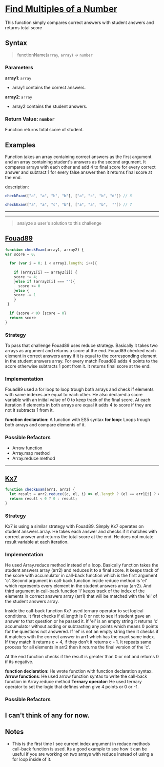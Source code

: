 # [Find Multiples of a Number](https://www.codewars.com/kata/58ca658cc0d6401f2700045f)

This function simply compares correct answers with student answers and returns total score


## Syntax

> functionName(`array`, `array`) -> `number`

### Parameters

**array1**: `array`

- array1 contains the correct answers.

**array2**: `array`

- array2 contains the student answers.


### Return Value: `number`

Function returns total score of student.

## Examples

Function takes an array containing correct answers as the first argument and an array containing student's answers as the second argument. It compares arrays with each other and add 4 to final score for every correct answer and subtract 1 for every false answer then it returns final score at the end.

description:

```js
checkExam(["a", "a", "b", "b"], ["a", "c", "b", "d"]) // 6

```

```js
checkExam(["a", "a", "c", "b"], ["a", "a", "b",  ""]) // 7
```


---
---

> analyze a user's solution to this challenge

## [Fouad89](https://www.codewars.com/users/Fouad89)

```js
function checkExam(array1, array2) {
var score = 0;
  
  for (var i = 0; i < array1.length; i++){
  
    if (array1[i] == array2[i]) {
    score += 4;
    }else if (array2[i] === ""){
      score += 0
    }else {
    score -= 1
    }
 }
  
  if (score < 0) {score = 0}  
  return score
}
```

### Strategy

To pass that challenge Fouad89 uses reduce strategy. Basically it takes two arrays as argument and returns a score at the end. Fouad89 checked each element in correct answers array if it is equal to the corresponding element in the student answers array. For every match Fouad89 adds 4 points to the score otherwise subtracts 1 pont from it. It returns final score at the end.


### Implementation

Fouad89 used a for loop to loop trough both arrays and check if elements with same indexes are equal to each other. He also declared a score variable with an initial value of 0 to keep track of the final score. At each iteration if elements in both arrays are equal it adds 4 to score if they are not it subtracts 1 from it.



**function declaration**: A function with ES5 syntax
**for loop**: Loops trough both arrays and compare elements of it.

### Possible Refactors

- Arrow function
- Array.map method
- Array.reduce method

---



## [Kx7](https://www.codewars.com/users/Kx7)

```js
function checkExam(arr1, arr2) {
  let result = arr2.reduce((c, el, i) => el.length ? (el == arr1[i] ? c+4 : c-1) : c, 0);
  return result < 0 ? 0 : result;
}
```

### Strategy

Kx7 is using a similar strategy with Fouad89. Simply Kx7 operates on student answers array. He takes each answer and checks if it matches with correct answer and returns the total score at the end. He does not mutate result variable at each iteration.  

### Implementation

He used Array.reduce method instead of a loop. Basically function takes the student answers array (arr2) and reduces it to a final score. It keeps track of the score with accumulator in call-back function which is the first argument 'c'. Second argument in call-back function inside reduce method is 'el' which represents every element in the student answers array (arr2). And third argument in call-back function 'i' keeps track of the index of the elements in correct answers array (arr1) that will be matched with the 'el' of the student answers array.

Inside the call-back function Kx7 used ternary operator to set logical conditions. It first checks if el.length is 0 or not to see if student gave an answer to that question or he passed it. If 'el' is an empty string it returns 'c' accumulator without adding or subtracting any points which means 0 points for the questions not answered. If 'el' is not an empty string then it checks if it matches with the correct answer in arr1 which has the exact same index. If they match it returns c + 4, if they don't it returns c - 1. It repeats same process for all elements in arr2 then it returns the final version of the 'c'.

At the end function checks if the result is greater than 0 or not and returns 0 if its negative.

**function declaration**: He wrote function with function declaration syntax.
**Arrow functions**: He used arrow function syntax to write the call-back function in Array.reduce method
**Ternary operator**: He used ternary operator to set the logic that defines when give 4 points or 0 or -1.

### Possible Refactors

I can't think of any for now.
---

## Notes

- This is the first time I see current index argument in reduce methods call-back function is used. Its a good example to see how it can be useful if you are working on two arrays with reduce instead of using a for loop inside of it. 
